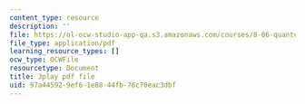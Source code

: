 ```yaml
---
content_type: resource
description: ''
file: https://ol-ocw-studio-app-qa.s3.amazonaws.com/courses/8-06-quantum-physics-iii-spring-2018/97a445929ef61e8844fb76c70eac3dbf_oEBwIJZ3RNM.pdf
file_type: application/pdf
learning_resource_types: []
ocw_type: OCWFile
resourcetype: Document
title: 3play pdf file
uid: 97a44592-9ef6-1e88-44fb-76c70eac3dbf
---
```


